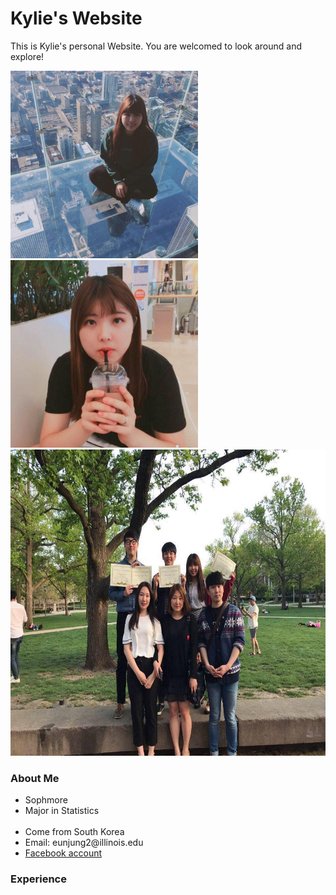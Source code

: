 <h1>Kylie's Website</h1>
<p1>This is Kylie's personal Website. You are welcomed to look around and explore!</p1>




<img src="pic3.jpg" width="300" height="300"> <img src="pic.jpg" width="300" height="300"><img src="pic2.jpg" width="590" height="490">
<h3>About Me</h3>
<ul>
  <li>Sophmore</li>
  <li>Major in Statistics</li>
  <li>Come from South Korea</li>
  <li>Email: eunjung2@illinois.edu</li>
  <li> <a href="https://www.facebook.com/kim.eunjung.9400">Facebook account</a></li>
</ul>


<h3>Experience</h3>
